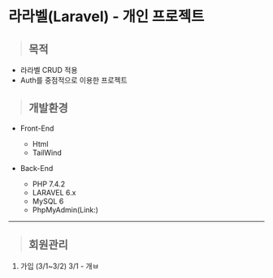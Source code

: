 라라벨(Laravel) - 개인 프로젝트 
==================

> ## 목적
  * 라라벨 CRUD 적용
  * Auth를 중점적으로 이용한 프로젝트

> ## 개발환경
  * Front-End
    + Html
    + TailWind

  * Back-End
    + PHP 7.4.2
    + LARAVEL 6.x
    + MySQL 6 
    + PhpMyAdmin(Link:)

***

> ## 회원관리

1. 가입 (3/1~3/2)
3/1 - 개ㅂ
